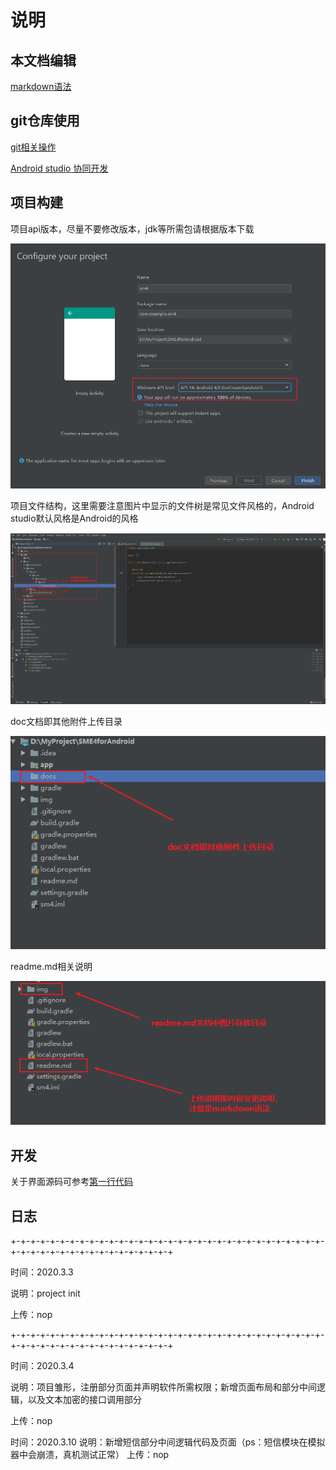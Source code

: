 # 说明

## 本文档编辑

[markdown语法](语法.md)

## git仓库使用

[git相关操作](https://song-10.github.io/other/Git%E7%9A%84%E4%BD%BF%E7%94%A8/)

[Android studio 协同开发](https://blog.csdn.net/shurongro/article/details/77387573)

## 项目构建

项目api版本，尽量不要修改版本，jdk等所需包请根据版本下载

![Alt](img/start_proj1.png)

项目文件结构，这里需要注意图片中显示的文件树是常见文件风格的，Android studio默认风格是Android的风格

![Alt](img/start_proj2.png)

doc文档即其他附件上传目录

![Alt](img/start_proj3.png)

readme.md相关说明

![Alt](img/start_proj4.png)

## 开发

关于界面源码可参考[第一行代码](https://github.com/guolindev/booksource)

## 日志

+-+-+-+-+-+-+-+-+-+-+-+-+-+-+-+-+-+-+-+-+-+-+-+-+-+-+-+-+-+-+-+-+-+-+-+-+-+-+-+-+-+-+-+-+-+-+-+-+

时间：2020.3.3

说明：project init

上传：nop

+-+-+-+-+-+-+-+-+-+-+-+-+-+-+-+-+-+-+-+-+-+-+-+-+-+-+-+-+-+-+-+-+-+-+-+-+-+-+-+-+-+-+-+-+-+-+-+-+

时间：2020.3.4

说明：项目雏形，注册部分页面并声明软件所需权限；新增页面布局和部分中间逻辑，以及文本加密的接口调用部分

上传：nop

时间：2020.3.10
说明：新增短信部分中间逻辑代码及页面（ps：短信模块在模拟器中会崩溃，真机测试正常）
上传：nop
